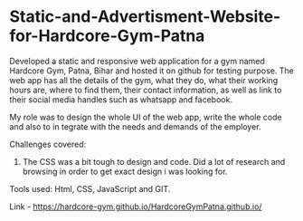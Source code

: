 # Static-and-Advertisment-Website-for-Hardcore-Gym-Patna
Developed a static and responsive web application for a gym named Hardcore Gym, Patna, Bihar and hosted it on github for testing purpose. The web app has all the details of the gym, what they do, what their working hours are, where to find them, their contact information, as well as link to their social media handles such as whatsapp and facebook. 


My role was to design the whole UI of the web app, write the whole code and also to in tegrate with the needs and demands of the employer. 


Challenges covered: 

1. The CSS was a bit tough to design and code. Did a lot of research and browsing in order to get exact design i was looking for. 

Tools used: Html, CSS, JavaScript and GIT. 

Link - https://hardcore-gym.github.io/HardcoreGymPatna.github.io/
